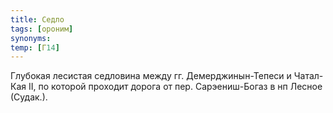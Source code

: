 ```yaml
---
title: Седло
tags: [ороним]
synonyms:
temp: [Г14]
---
```


Глубокая лесистая седловина между гг. Демерджинын-Тепеси и Чатал-Кая II, по
которой проходит дорога от пер. Сарэениш-Богаз в нп Лесное (Судак.).
